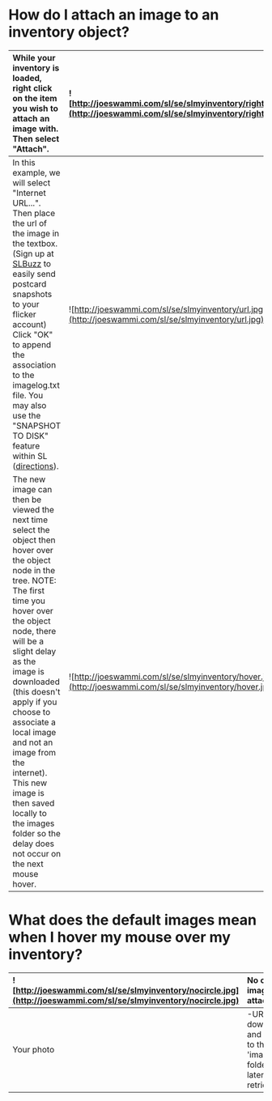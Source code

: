 # How do I attach an image to an inventory object? #
|While your inventory is loaded, right click on the item you wish to attach an image with.  Then select "Attach".|![http://joeswammi.com/sl/se/slmyinventory/rightclick.jpg](http://joeswammi.com/sl/se/slmyinventory/rightclick.jpg)|
|:---------------------------------------------------------------------------------------------------------------|:------------------------------------------------------------------------------------------------------------------|
|In this example, we will select "Internet URL...".  Then place the url of the image in the textbox.  (Sign up at [SLBuzz](http://snapshots.slbuzz.com/crosspost) to easily send postcard snapshots to your flicker account) Click "OK" to append the association to the imagelog.txt file. You may also use the "SNAPSHOT TO DISK" feature within SL ([directions](http://wiki.secondlife.com/wiki/Snapshot_Test)).|![http://joeswammi.com/sl/se/slmyinventory/url.jpg](http://joeswammi.com/sl/se/slmyinventory/url.jpg)              |
|The new image can then be viewed the next time select the object then hover over the object node in the tree. NOTE: The first time you hover over the object node, there will be a slight delay as the image is downloaded (this doesn't apply if you choose to associate a local image and not an image from the internet).  This new image is then saved locally to the images folder so the delay does not occur on the next mouse hover. |![http://joeswammi.com/sl/se/slmyinventory/hover.jpg](http://joeswammi.com/sl/se/slmyinventory/hover.jpg)          |

# What does the default images mean when I hover my mouse over my inventory? #
|![http://joeswammi.com/sl/se/slmyinventory/nocircle.jpg](http://joeswammi.com/sl/se/slmyinventory/nocircle.jpg)|No current image is attached|
|:--------------------------------------------------------------------------------------------------------------|:---------------------------|
|Your photo                                                                                                     |-URLs get downloaded and saved to the 'images' folder for later retrieval|